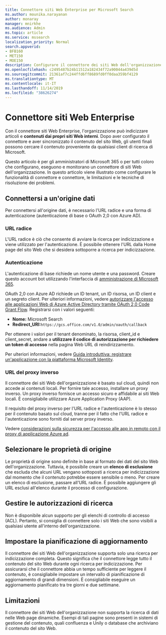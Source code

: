```yaml
---
title: Connettore siti Web Enterprise per Microsoft Search
ms.author: mounika.narayanan
author: monaray
manager: mnirkhe
ms.audience: Admin
ms.topic: article
ms.service: mssearch
localization_priority: Normal
search.appverid:
- BFB160
- MET150
- MOE150
description: Configurare il connettore dei siti Web dell'organizzazione per Microsoft Search
ms.openlocfilehash: c2495487b24b11512a182434f72a90044a439d5d
ms.sourcegitcommit: 21361af7c244ffd6ff8689fd0ff0daa359bf4129
ms.translationtype: MT
ms.contentlocale: it-IT
ms.lasthandoff: 11/14/2019
ms.locfileid: "38626274"
---
```

# <a name="enterprise-websites-connector"></a>Connettore siti Web Enterprise

Con il connettore siti Web Enterprise, l'organizzazione può indicizzare articoli e **contenuti dai propri siti Web interni**. Dopo aver configurato il connettore e aver sincronizzato il contenuto del sito Web, gli utenti finali possono cercare il contenuto proveniente da qualsiasi client di ricerca di Microsoft.

Questo articolo è per gli amministratori di Microsoft 365 o per tutti coloro che configurano, eseguono e monitorano un connettore di siti Web dell'organizzazione. In questo articolo viene illustrato come configurare le funzionalità di connettore e connettore, le limitazioni e le tecniche di risoluzione dei problemi.  

## <a name="connect-to-a-data-source"></a>Connettersi a un'origine dati 
Per connettersi all'origine dati, è necessario l'URL radice e una forma di autenticazione (autenticazione di base o OAuth 2,0 con Azure AD).

### <a name="root-url"></a>URL radice
L'URL radice è ciò che consente di avviare la ricerca per indicizzazione e viene utilizzato per l'autenticazione. È possibile ottenere l'URL dalla Home page del sito Web che si desidera sottoporre a ricerca per indicizzazione.

### <a name="authentication"></a>Autenticazione 
L'autenticazione di base richiede un nome utente e una password. Creare questo account bot utilizzando l'interfaccia di [amministrazione di Microsoft 365](https://admin.microsoft.com).

OAuth 2,0 con Azure AD richiede un ID tenant, un ID risorsa, un ID client e un segreto client.
Per ulteriori informazioni, vedere [autorizzare l'accesso alle applicazioni Web di Azure Active Directory tramite OAuth 2,0 Code Grant Flow](https://docs.microsoft.com/azure/active-directory/develop/v1-protocols-oauth-code). Registrarsi con i valori seguenti:
* **Nome:** Microsoft Search
* **Redirect_URI:**`https://gcs.office.com/v1.0/admin/oauth/callback`

Per ottenere i valori per il tenant denominato, la risorsa, client_id e client_secret, andare a **utilizzare il codice di autorizzazione per richiedere un token di accesso** nella pagina Web URL di reindirizzamento.

Per ulteriori informazioni, vedere [Guida introduttiva: registrare un'applicazione con la piattaforma Microsoft Identity](https://docs.microsoft.com/azure/active-directory/develop/quickstart-register-app).

### <a name="reverse-proxy-url"></a>URL del proxy inverso 
Il connettore dei siti Web dell'organizzazione è basato sul cloud, quindi non accede ai contenuti locali. Per fornire tale accesso, installare un proxy inverso. Un proxy inverso fornisce un accesso sicuro e affidabile ai siti Web locali. È consigliabile utilizzare Azure Application Proxy (AAP).

Il requisito del proxy inverso per l'URL radice e l'autenticazione è lo stesso per il contenuto basato sul cloud, tranne per il fatto che l'URL radice e l'autenticazione sono forniti dal server proxy inverso.

Vedere [considerazioni sulla sicurezza per l'accesso alle app in remoto con il proxy di applicazione Azure ad](https://docs.microsoft.com/azure/active-directory/manage-apps/application-proxy-security).

## <a name="select-the-source-properties"></a>Selezionare le proprietà di origine 
Le proprietà di origine sono definite in base al formato dei dati del sito Web dell'organizzazione. Tuttavia, è possibile creare un **elenco di esclusione** che escluda che alcuni URL vengano sottoposti a ricerca per indicizzazione dal momento che il contenuto potrebbe essere sensibile o meno. Per creare un elenco di esclusione, passare all'URL radice. È possibile aggiungere gli URL esclusi all'elenco durante il processo di configurazione.

## <a name="manage-search-permissions"></a>Gestire le autorizzazioni di ricerca 
Non è disponibile alcun supporto per gli elenchi di controllo di accesso (ACL). Pertanto, si consiglia di connettere solo i siti Web che sono visibili a qualsiasi utente all'interno dell'organizzazione.

## <a name="set-the-refresh-schedule"></a>Impostare la pianificazione di aggiornamento
Il connettore dei siti Web dell'organizzazione supporta solo una ricerca per indicizzazione completa. Questo significa che il connettore legge tutto il contenuto del sito Web durante ogni ricerca per indicizzazione. Per assicurarsi che il connettore abbia un tempo sufficiente per leggere il contenuto, è consigliabile impostare un intervallo di pianificazione di aggiornamento di grandi dimensioni. È consigliabile eseguire un aggiornamento pianificato tra tre giorni e due settimane.

## <a name="limitations"></a>Limitazioni 
Il connettore dei siti Web dell'organizzazione non supporta la ricerca di dati nelle Web page dinamiche. Esempi di tali pagine sono presenti in sistemi di gestione del contenuto, quali confluenza e Unily o database che archiviano il contenuto del sito Web.